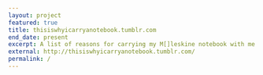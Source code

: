 ```yaml
---
layout: project
featured: true
title: thisiswhyicarryanotebook.tumblr.com
end_date: present
excerpt: A list of reasons for carrying my M[]leskine notebook with me everywhere.
external: http://thisiswhyicarryanotebook.tumblr.com/
permalink: /
---
```

